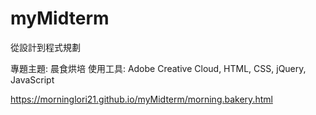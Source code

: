 # myMidterm

從設計到程式規劃

專題主題: 晨食烘培
使用工具: Adobe Creative Cloud, HTML, CSS, jQuery, JavaScript

https://morninglori21.github.io/myMidterm/morning.bakery.html
